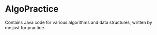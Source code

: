 # AlgoPractice
Contains Java code for various algorithms and data structures, written by me just for practice.
